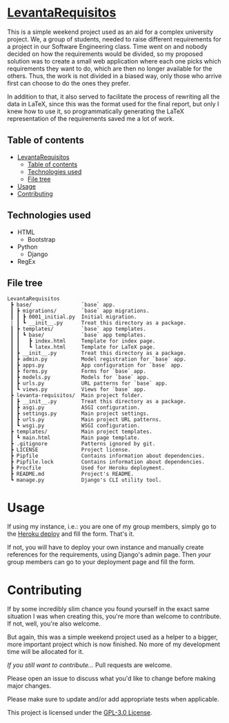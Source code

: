 # [LevantaRequisitos][1]

This is a simple weekend project used as an aid for a complex university project. We, a group of students, needed to raise different requirements for a project in our Software Engineering class. Time went on and nobody decided on how the requirements would be divided, so my proposed solution was to create a small web application where each one picks which requirements they want to do, which are then no longer available for the others. Thus, the work is not divided in a biased way, only those who arrive first can choose to do the ones they prefer.

In addition to that, it also served to facilitate the process of rewriting all the data in LaTeX, since this was the format used for the final report, but only I knew how to use it, so programmatically generating the LaTeX representation of the requirements saved me a lot of work.

## Table of contents

- [LevantaRequisitos](#levantarequisitos)
  - [Table of contents](#table-of-contents)
  - [Technologies used](#technologies-used)
  - [File tree](#file-tree)
- [Usage](#usage)
- [Contributing](#contributing)

## Technologies used

- HTML
  - Bootstrap
- Python
  - Django
- RegEx

## File tree

```
LevantaRequisitos
 ┣ base/                `base` app.
 ┃ ┣ migrations/        `base` app migrations.
 ┃ ┃ ┣ 0001_initial.py  Initial migration.
 | ┃ ┗ __init__.py      Treat this directory as a package.
 ┃ ┣ templates/         `base` app templates.
 ┃ ┃ ┗ base/            `base` app templates.
 ┃ ┃   ┣ index.html     Template for index page.
 ┃ ┃   ┗ latex.html     Template for LaTeX page.
 ┃ ┣ __init__.py        Treat this directory as a package.
 ┃ ┣ admin.py           Model registration for `base` app.
 ┃ ┣ apps.py            App configuration for `base` app.
 ┃ ┣ forms.py           Forms for `base` app.
 ┃ ┣ models.py          Models for `base` app.
 ┃ ┣ urls.py            URL patterns for `base` app.
 ┃ ┗ views.py           Views for `base` app.
 ┣ levanta-requisitos/  Main project folder.
 ┃ ┣ __init__.py        Treat this directory as a package.
 ┃ ┣ asgi.py            ASGI configuration.
 ┃ ┣ settings.py        Main project settings.
 ┃ ┣ urls.py            Main project URL patterns.
 ┃ ┗ wsgi.py            WSGI configuration.
 ┣ templates/           Main project templates.
 ┃ ┗ main.html          Main page template.
 ┣ .gitignore           Patterns ignored by git.
 ┣ LICENSE              Project license.
 ┣ Pipfile              Contains information about dependencies.
 ┣ Pipfile.lock         Contains information about dependencies.
 ┣ Procfile             Used for Heroku deployment.
 ┣ README.md            Project's README.
 ┗ manage.py            Django's CLI utility tool.
```

# Usage

If using my instance, i.e.: you are one of my group members, simply go to the [Heroku deploy][2] and fill the form. That's it.

If not, you will have to deploy your own instance and manually create references for the requirements, using Django's admin page. Then _your_ group members can go to your deployment page and fill the form.

# Contributing

If by some incredibly slim chance you found yourself in the exact same situation I was when creating this, you're more than welcome to contribute. If not, well, you're also welcome.

But again, this was a simple weekend project used as a helper to a bigger, more important project which is now finished. No more of my development time will be allocated for it.

_If you still want to contribute..._ Pull requests are welcome.

Please open an issue to discuss what you'd like to change before making major changes.

Please make sure to update and/or add appropriate tests when applicable.

This project is licensed under the [GPL-3.0 License][3].

[1]: https://github.com/ckc-dev/LevantaRequisitos/
[2]: https://levanta-requisitos.herokuapp.com/
[3]: https://github.com/ckc-dev/LevantaRequisitos/blob/main/LICENSE
